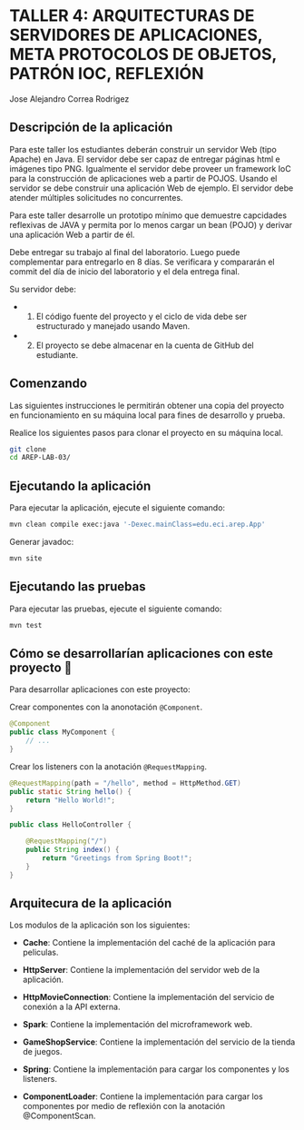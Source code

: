 # TALLER 4: ARQUITECTURAS DE SERVIDORES DE APLICACIONES, META PROTOCOLOS DE OBJETOS, PATRÓN IOC, REFLEXIÓN
Jose Alejandro Correa Rodrigez
## Descripción de la aplicación 

Para este taller los estudiantes deberán construir un servidor Web (tipo Apache) en Java. El servidor debe ser capaz de entregar páginas html e imágenes tipo PNG. Igualmente el servidor debe proveer un framework IoC para la construcción de aplicaciones web a partir de POJOS. Usando el servidor se debe construir una aplicación Web de ejemplo. El servidor debe atender múltiples solicitudes no concurrentes.

Para este taller desarrolle un prototipo mínimo que demuestre capcidades reflexivas de JAVA y permita por lo menos cargar un bean (POJO) y derivar una aplicación Web a partir de él. 

Debe entregar su trabajo al final del laboratorio. Luego puede complementar para entregarlo en 8 días. Se verificara y compararán el commit del día de inicio del laboratorio y el dela entrega final.

Su servidor debe:
* 1. El código fuente del proyecto y el ciclo de vida debe ser estructurado y manejado usando Maven.

* 2. El proyecto se debe almacenar en la cuenta de GitHub del estudiante.


## Comenzando

Las siguientes instrucciones le permitirán obtener una copia del proyecto en funcionamiento en su máquina local para fines de desarrollo y prueba.


Realice los siguientes pasos para clonar el proyecto en su máquina local.

```bash
git clone 
cd AREP-LAB-03/

```

## Ejecutando la aplicación 

Para ejecutar la aplicación, ejecute el siguiente comando:

```bash
mvn clean compile exec:java '-Dexec.mainClass=edu.eci.arep.App'

```


Generar javadoc:

```bash
mvn site

```


## Ejecutando las pruebas 

Para ejecutar las pruebas, ejecute el siguiente comando:

```bash
mvn test

```


## Cómo se desarrollarían aplicaciones con este proyecto 🧩

Para desarrollar aplicaciones con este proyecto:

Crear componentes con la anonotación `@Component`.

```java
@Component
public class MyComponent {
    // ...
}
```

Crear los listeners con la anotación `@RequestMapping`.

```java
@RequestMapping(path = "/hello", method = HttpMethod.GET)
public static String hello() {
    return "Hello World!";
}

public class HelloController {

	@RequestMapping("/")
	public String index() {
		return "Greetings from Spring Boot!";
	}
}
```



## Arquitecura de la aplicación 


Los modulos de la aplicación son los siguientes:

* **Cache**: Contiene la implementación del caché de la aplicación para peliculas.
* **HttpServer**: Contiene la implementación del servidor web de la aplicación.
* **HttpMovieConnection**: Contiene la implementación del servicio de conexión a la API externa.
* **Spark**: Contiene la implementación del microframework web.
* **GameShopService**: Contiene la implementación del servicio de la tienda de juegos.

* **Spring**: Contiene la implementación para cargar los componentes y los listeners.
* **ComponentLoader**: Contiene la implementación para cargar los componentes por medio de reflexión con la anotación @ComponentScan.